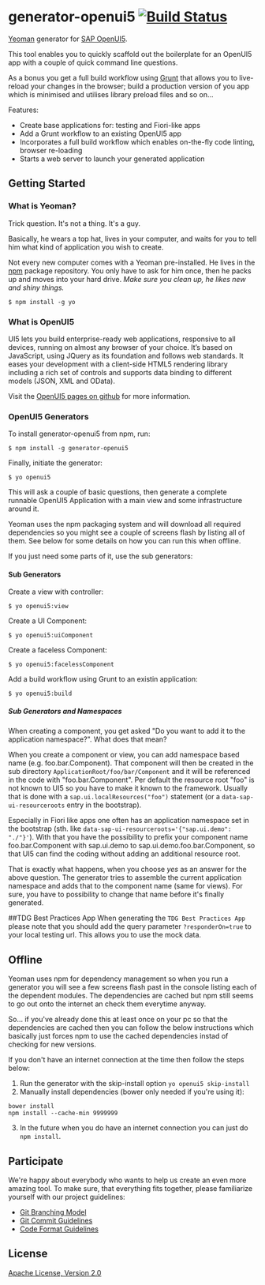 # generator-openui5 [![Build Status](https://secure.travis-ci.org/saschakiefer/generator-openui5.png?branch=master)](https://travis-ci.org/saschakiefer/generator-openui5)

[Yeoman](http://yeoman.io) generator for [SAP OpenUI5](openui5.org).

This tool enables you to quickly scaffold out the boilerplate for an OpenUI5 app with a couple of quick command line questions.

As a bonus you get a full build workflow using [Grunt](http://gruntjs.com/) that allows you to live-reload your changes in the browser; build a production version of you app which is minimised and utilises library preload files and so on...

Features:
- Create base applications for: testing and Fiori-like apps
- Add a Grunt workflow to an existing OpenUI5 app
- Incorporates a full build workflow which enables on-the-fly code linting, browser re-loading
- Starts a web server to launch your generated application


## Getting Started

### What is Yeoman?

Trick question. It's not a thing. It's a guy.

Basically, he wears a top hat, lives in your computer, and waits for you to tell him what kind of application you wish to create.

Not every new computer comes with a Yeoman pre-installed. He lives in the [npm](https://npmjs.org) package repository. You only have to ask for him once, then he packs up and moves into your hard drive. *Make sure you clean up, he likes new and shiny things.*

```
$ npm install -g yo
```

### What is OpenUI5

UI5 lets you build enterprise-ready web applications, responsive to all devices, running on almost any browser of your choice. It’s based on JavaScript, using JQuery as its foundation and follows web standards. It eases your development with a client-side HTML5 rendering library including a rich set of controls and supports data binding to different models (JSON, XML and OData).

Visit the [OpenUI5 pages on github](http://sap.github.io/openui5/) for more information.

### OpenUI5 Generators

To install generator-openui5 from npm, run:

```
$ npm install -g generator-openui5
```

Finally, initiate the generator:

```
$ yo openui5
```
This will ask a couple of basic questions, then generate a complete runnable OpenUI5 Application with a main view and some infrastructure around it.

Yeoman uses the npm packaging system and will download all required dependencies so you might see a couple of screens flash by listing all of them. See below for some details on how you can run this when offline.

If you just need some parts of it, use the sub generators:
#### Sub Generators
Create a view with controller:

```
$ yo openui5:view
```

Create a UI Component:

```
$ yo openui5:uiComponent
```

Create a faceless Component:

```
$ yo openui5:facelessComponent
```

Add a build workflow using Grunt to an existin application:
```
$ yo openui5:build
```

##### Sub Generators and Namespaces
When creating a component, you get asked "Do you want to add it to the application namespace?". What does that mean?

When you create a component or view, you can add namespace based name (e.g. foo.bar.Component). That component will then be created in the sub directory ```ApplicationRoot/foo/bar/Component``` and it will be referenced in the code with "foo.bar.Component". Per default the resource root "foo" is not known to UI5 so you have to make it known to the framework. Usually that is done with a ```sap.ui.localResources("foo")``` statement (or a ```data-sap-ui-resourceroots``` entry in the bootstrap).

Especially in Fiori like apps one often has an application namespace set in the bootstrap (sth. like ```data-sap-ui-resourceroots='{"sap.ui.demo": "./"}'```). With that you have the possibility to prefix your component name foo.bar.Component with sap.ui.demo to sap.ui.demo.foo.bar.Component, so that UI5 can find the coding without adding an additional resource root.

That is exactly what happens, when you choose _yes_ as an answer for the above question. The generator tries to assemble the current application namespace and adds that to the component name (same for views). For sure, you have to possibility to change that name before it's finally generated.

##TDG Best Practices App
When generating the ```TDG Best Practices App``` please note that you should add the query parameter ```?responderOn=true``` to your local testing url. This allows you to use the mock data.

## Offline
Yeoman uses npm for dependency management so when you run a generator you will see a few screens flash past in the console listing each of the dependent modules. The dependencies are cached but npm still seems to go out onto the internet an check them everytime anyway.

So... if you've already done this at least once on your pc so that the dependencies are cached then you can follow the below instructions which basically just forces npm to use the cached dependencies instad of checking for new versions.

If you don't have an internet connection at the time then follow the steps below:
1. Run the generator with the skip-install option ```yo openui5 skip-install```
2. Manually install dependencies (bower only needed if you're using it):
```
bower install
npm install --cache-min 9999999
```
3. In the future when you do have an internet connection you can just do ```npm install```.

## Participate
We're happy about everybody who wants to help us create an even more amazing tool. To make sure, that everything fits together, please familiarize yourself with our project guidelines:

* [Git Branching Model](https://github.com/saschakiefer/generator-openui5/wiki/Git%20Branching%20Model)
* [Git Commit Guidelines](https://github.com/saschakiefer/generator-openui5/wiki/Git-Commit-Guidelines)
* [Code Format Guidelines](https://github.com/saschakiefer/generator-openui5/wiki/Code-Format-Guidelines)

## License

[Apache License, Version 2.0](https://github.com/saschakiefer/generator-openui5/blob/master/LICENSE)

